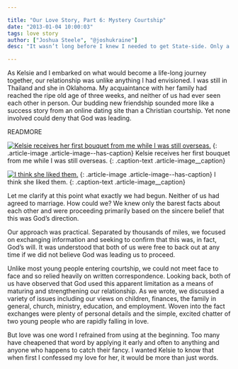 ```yaml
---

title: "Our Love Story, Part 6: Mystery Courtship"
date: "2013-01-04 10:00:03"
tags: love story
author: ["Joshua Steele", "@joshukraine"]
desc: "It wasn’t long before I knew I needed to get State-side. Only a couple of weeks after completing a transition back to Ukraine from Thailand, I flew home to Texas where Kelsie was waiting for me."

---
```


As Kelsie and I embarked on what would become a life-long journey together, our relationship was unlike anything I had envisioned. I was still in Thailand and she in Oklahoma. My acquaintance with her family had reached the ripe old age of three weeks, and neither of us had ever seen each other in person. Our budding new friendship sounded more like a success story from an online dating site than a Christian courtship. Yet none involved could deny that God was leading.

READMORE

<a href="//d21yo20tm8bmc2.cloudfront.net/2013/01/P1010017.jpg"><img class="size-medium wp-image-1707 " alt="Kelsie receives her first bouquet from me while I was still overseas." src="//d21yo20tm8bmc2.cloudfront.net/2013/01/P1010017-450x337.jpg" /></a>
{: .article-image .article-image--has-caption}
Kelsie receives her first bouquet from me while I was still overseas.
{: .caption-text .article-image__caption}

<a href="//d21yo20tm8bmc2.cloudfront.net/2013/01/P1010020_3.jpg"><img class="size-medium wp-image-1708  " alt="I think she liked them." src="//d21yo20tm8bmc2.cloudfront.net/2013/01/P1010020_3-450x337.jpg" /></a>
{: .article-image .article-image--has-caption}
I think she liked them.
{: .caption-text .article-image__caption}

Let me clarify at this point what exactly we had begun. Neither of us had agreed to marriage. How could we? We knew only the barest facts about each other and were proceeding primarily based on the sincere belief that this was God’s direction.

Our approach was practical. Separated by thousands of miles, we focused on exchanging information and seeking to confirm that this was, in fact, God’s will. It was understood that both of us were free to back out at any time if we did not believe God was leading us to proceed.

Unlike most young people entering courtship, we could not meet face to face and so relied heavily on written correspondence. Looking back, both of us have observed that God used this apparent limitation as a means of maturing and strengthening our relationship. As we wrote, we discussed a variety of issues including our views on children, finances, the family in general, church, ministry, education, and employment. Woven into the fact exchanges were plenty of personal details and the simple, excited chatter of two young people who are rapidly falling in love.

But love was one word I refrained from using at the beginning. Too many have cheapened that word by applying it early and often to anything and anyone who happens to catch their fancy. I wanted Kelsie to know that when first I confessed my love for her, it would be more than just words.
